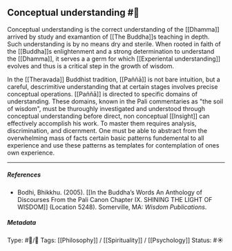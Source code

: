 ## Conceptual understanding  #🧠 

Conceptual understanding is the correct understanding of the [[Dhamma]] arrived by study and examantion of [[The Buddha]]s teaching in depth. Such understanding is by no means dry and sterile. When rooted in faith of the [[Buddha]]s enlightenment and a strong determination to understand the [[Dhamma]], it serves a a germ for which [[Experiental understanding]] evolves and thus is a critical step in the growth of wisdom. 

In the [[Theravada]] Buddhist tradition, [[Paññā]] is not bare intuition, but a careful, descrimitive understanding that at certain stages involves precise conceptual operations. [[Paññā]] is directed to specific domains of understanding. These domains, known in the Pali commentaries as "the soil of wisdom", must be thuroughly investigated and understood through conceptual understanding before direct, non conceptual [[Insight]] can effectively accomplish his work. To master them requires analysis, discrimination, and dicernment. One must be able to abstract from the overwhelming mass of facts certain basic patterns fundemental to all experience and use these patterns as templates for contemplation of ones own experience. 

___

##### References

- Bodhi, Bhikkhu. (2005). [[In the Buddha’s Words An Anthology of Discourses From the Pali Canon Chapter IX. SHINING THE LIGHT OF WISDOM]] (Location 5248). Somerville, MA: _Wisdom Publications_.

##### Metadata
Type: #🔵/🔵 
Tags: [[Philosophy]] / [[Spirituality]] / [[Psychology]] 
Status: #☀️ 